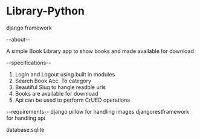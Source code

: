 # Library-Python
django framework

--about--

A simple Book Library app to show books and made available for download

--specifications--

1) Login and Logout using built in modules
2) Search Book Acc. To category
3) Beautiful Slug to hangle readble urls
4) Books are available for download
3) Api can be used to perform CrUED operations

--requirements--
django
pillow for handling images
djangorestframework for handling api

database:sqlite
